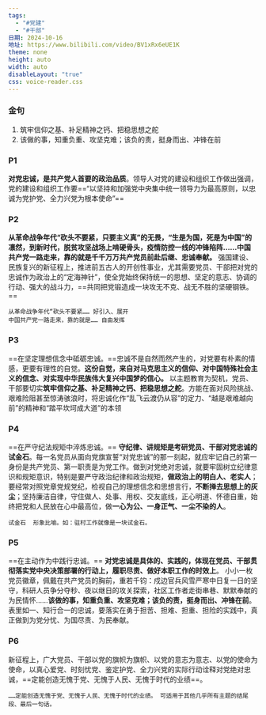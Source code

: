 ```yaml
---
tags:
  - "#党建"
  - "#干部"
日期: 2024-10-16
地址: https://www.bilibili.com/video/BV1xRx6eUE1K
theme: none
height: auto
width: auto
disableLayout: "true"
css: voice-reader.css
---
```

### 金句

1. 筑牢信仰之基、补足精神之钙、把稳思想之舵
2. 该做的事，知重负重、攻坚克难；该负的责，挺身而出、冲锋在前

### P1

**对党忠诚，是共产党人首要的政治品质**。领导人对党的建设和组织工作做出强调，党的建设和组织工作要==“以坚持和加强党中央集中统一领导力为最高原则，以忠诚为党护党、全力兴党为根本使命”==

### P2

**从革命战争年代“砍头不要紧，只要主义真”的无畏，“生是为国，死是为中国”的凛然，到新时代，脱贫攻坚战场上啃硬骨头，疫情防控一线的冲锋陷阵……中国共产党一路走来，靠的就是千千万万共产党员前赴后继、忠诚奉献。** 强国建设、民族复兴的新征程上，推进前五古人的开创性事业，尤其需要党员、干部把对党的忠诚作为政治上的“定海神针”，使全党始终保持统一的思想、坚定的意志、协调的行动、强大的战斗力，==共同把党锻造成一块攻无不克、战无不胜的坚硬钢铁。==

	从革命战争年代“砍头不要紧…… 好引入、展开
	中国共产党一路走来，靠的就是…… 自由发挥

### P3

==在坚定理想信念中砥砺忠诚。==忠诚不是自然而然产生的，对党要有朴素的情感，更要有理性的自觉。**这份自觉，来自对马克思主义的信仰、对中国特殊社会主义的信念、对实现中华民族伟大复兴中国梦的信心。** 以主题教育为契机，党员、干部要切实**筑牢信仰之基、补足精神之钙、把稳思想之舵**。方能在面对风险挑战、艰难险阻甚至惊涛骇浪时，将忠诚化作“乱飞云渡仍从容”的定力、“越是艰难越向前”的精神和“踏平坎坷成大道”的本领

### P4

==在严守纪法规矩中淬炼忠诚。== **守纪律、讲规矩是考研党员、干部对党忠诚的试金石**。每一名党员从面向党旗宣誓“对党忠诚”的那一刻起，就应牢记自己的第一身份是共产党员、第一职责是为党工作。做到对党绝对忠诚，就要牢固树立纪律意识和规矩意识，特别是要严守政治纪律和政治规矩，**做政治上的明白人、老实人**；要经常对照党章党规党纪，检视自己的理想信念和思想言行，**不断掸去思想上的灰尘**；坚持廉洁自律，守住做人、处事、用权、交友底线，正心明道、怀德自重，始终把党和人民放在心中最高位，做**一心为公、一身正气、一尘不染的人**。

	试金石  形象比喻。如：驻村工作就像是一块试金石。
### P5

==在主动作为中践行忠诚。== **对党忠诚是具体的、实践的，体现在党员、干部贯彻落实党中央决策部署的行动上，履职尽责、做好本职工作的时效上**。 小小一枚党员徽章，佩戴在共产党员的胸前，重若千钧：戍边官兵风雪严寒中日复一日的坚守，科研人员争分夺秒、夜以继日的攻关探索，社区工作者走街串巷、默默奉献的为民情怀……**该做的事，知重负重、攻坚克难；该负的责，挺身而出、冲锋在前**。表里如一、知行合一的忠诚，要落实在勇于担苦、担难、担重、担险的实践中，真正做到为党分忧、为国尽责、为民奉献。

### P6

新征程上，广大党员、干部以党的旗帜为旗帜、以党的意志为意志、以党的使命为使命，以真心爱党、时刻忧党、鉴定护党、全力兴党的实际行动诠释对党绝对忠诚，==定能创造无愧于党、无愧于人民、无愧于时代的业绩==。

	……定能创造无愧于党、无愧于人民、无愧于时代的业绩。 可适用于其他几乎所有主题的结尾段、最后一句话。



